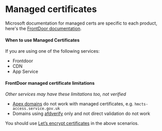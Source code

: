 # Managed certificates

Microsoft documentation for managed certs are specific to each product, here's the [FrontDoor documentation](https://docs.microsoft.com/en-us/azure/frontdoor/front-door-custom-domain-https#option-1-default-use-a-certificate-managed-by-front-door).

#### When to use Managed Certificates
If you are using one of the following services:
- Frontdoor
- CDN
- App Service

#### FrontDoor managed certificate limitations

_Other services may have these limitations too, not verified_

- [Apex domains](https://www.quora.com/What-is-an-apex-domain) do not work with managed certificates, e.g. `hmcts-access.service.gov.uk`
- Domains using [afdverify](https://docs.microsoft.com/en-us/azure/frontdoor/front-door-custom-domain#map-the-temporary-afdverify-subdomain) only and not direct validation do not work

You should use [Let’s encrypt certificates](certificates.md) in the above scenarios.

